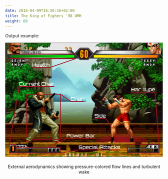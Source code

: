 ```yaml
---
date: 2016-04-09T16:50:16+02:00
title: The King of Fighers '98 UMH
weight: 60
---
```


Output example:                                                               
<figure style="margin-bottom:0px; margin-top:0px; margin-right:auto; margin-left:auto;">
  <a href="/images/envs/kof98umhData.png" target="_blank"><img src="/images/envs/kof98umhData.png" style="margin-bottom:20px;"></a>
  <figcaption align="middle">External aerodynamics showing pressure-colored flow lines and turbulent wake</figcaption>
</figure>

